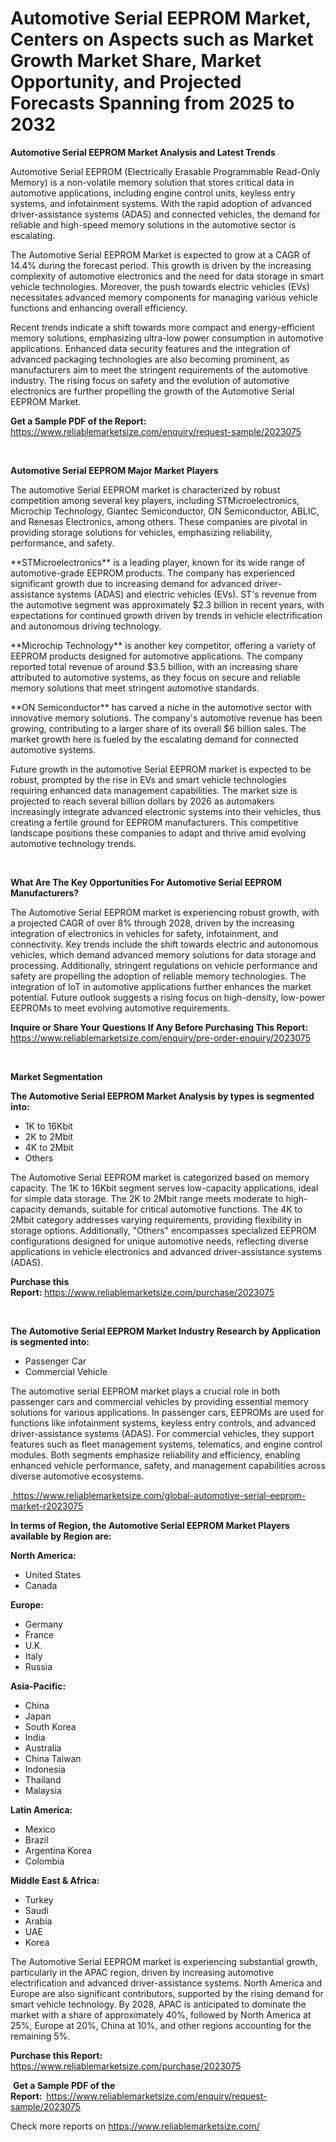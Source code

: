 <p><h1>Automotive Serial EEPROM Market, Centers on Aspects such as Market Growth Market Share, Market Opportunity, and Projected Forecasts Spanning from 2025 to 2032</h1></p><p><strong>Automotive Serial EEPROM Market Analysis and Latest Trends</strong></p>
<p><p>Automotive Serial EEPROM (Electrically Erasable Programmable Read-Only Memory) is a non-volatile memory solution that stores critical data in automotive applications, including engine control units, keyless entry systems, and infotainment systems. With the rapid adoption of advanced driver-assistance systems (ADAS) and connected vehicles, the demand for reliable and high-speed memory solutions in the automotive sector is escalating.</p><p>The Automotive Serial EEPROM Market is expected to grow at a CAGR of 14.4% during the forecast period. This growth is driven by the increasing complexity of automotive electronics and the need for data storage in smart vehicle technologies. Moreover, the push towards electric vehicles (EVs) necessitates advanced memory components for managing various vehicle functions and enhancing overall efficiency.</p><p>Recent trends indicate a shift towards more compact and energy-efficient memory solutions, emphasizing ultra-low power consumption in automotive applications. Enhanced data security features and the integration of advanced packaging technologies are also becoming prominent, as manufacturers aim to meet the stringent requirements of the automotive industry. The rising focus on safety and the evolution of automotive electronics are further propelling the growth of the Automotive Serial EEPROM Market.</p></p>
<p><strong>Get a Sample PDF of the Report:&nbsp;</strong> <a href="https://www.reliablemarketsize.com/enquiry/request-sample/2023075?utm_campaign=2634&utm_medium=2&utm_source=Github&utm_content=ia&utm_term=29032025&utm_id=automotive-serial-eeprom">https://www.reliablemarketsize.com/enquiry/request-sample/2023075</a></p>
<p>&nbsp;</p>
<p><strong>Automotive Serial EEPROM Major Market Players</strong></p>
<p><p>The automotive Serial EEPROM market is characterized by robust competition among several key players, including STMicroelectronics, Microchip Technology, Giantec Semiconductor, ON Semiconductor, ABLIC, and Renesas Electronics, among others. These companies are pivotal in providing storage solutions for vehicles, emphasizing reliability, performance, and safety.</p><p>**STMicroelectronics** is a leading player, known for its wide range of automotive-grade EEPROM products. The company has experienced significant growth due to increasing demand for advanced driver-assistance systems (ADAS) and electric vehicles (EVs). ST's revenue from the automotive segment was approximately $2.3 billion in recent years, with expectations for continued growth driven by trends in vehicle electrification and autonomous driving technology.</p><p>**Microchip Technology** is another key competitor, offering a variety of EEPROM products designed for automotive applications. The company reported total revenue of around $3.5 billion, with an increasing share attributed to automotive systems, as they focus on secure and reliable memory solutions that meet stringent automotive standards.</p><p>**ON Semiconductor** has carved a niche in the automotive sector with innovative memory solutions. The company's automotive revenue has been growing, contributing to a larger share of its overall $6 billion sales. The market growth here is fueled by the escalating demand for connected automotive systems.</p><p>Future growth in the automotive Serial EEPROM market is expected to be robust, prompted by the rise in EVs and smart vehicle technologies requiring enhanced data management capabilities. The market size is projected to reach several billion dollars by 2026 as automakers increasingly integrate advanced electronic systems into their vehicles, thus creating a fertile ground for EEPROM manufacturers. This competitive landscape positions these companies to adapt and thrive amid evolving automotive technology trends.</p></p>
<p>&nbsp;</p>
<p><strong>What Are The Key Opportunities For Automotive Serial EEPROM Manufacturers?</strong></p>
<p><p>The Automotive Serial EEPROM market is experiencing robust growth, with a projected CAGR of over 8% through 2028, driven by the increasing integration of electronics in vehicles for safety, infotainment, and connectivity. Key trends include the shift towards electric and autonomous vehicles, which demand advanced memory solutions for data storage and processing. Additionally, stringent regulations on vehicle performance and safety are propelling the adoption of reliable memory technologies. The integration of IoT in automotive applications further enhances the market potential. Future outlook suggests a rising focus on high-density, low-power EEPROMs to meet evolving automotive requirements.</p></p>
<p><strong>Inquire or Share Your Questions If Any Before Purchasing This Report:</strong> <a href="https://www.reliablemarketsize.com/enquiry/pre-order-enquiry/2023075?utm_campaign=2634&utm_medium=2&utm_source=Github&utm_content=ia&utm_term=29032025&utm_id=automotive-serial-eeprom">https://www.reliablemarketsize.com/enquiry/pre-order-enquiry/2023075</a></p>
<p>&nbsp;</p>
<p><strong>Market Segmentation</strong></p>
<p><strong>The Automotive Serial EEPROM Market Analysis by types is segmented into:</strong></p>
<p><ul><li>1K to 16Kbit</li><li>2K to 2Mbit</li><li>4K to 2Mbit</li><li>Others</li></ul></p>
<p><p>The Automotive Serial EEPROM market is categorized based on memory capacity. The 1K to 16Kbit segment serves low-capacity applications, ideal for simple data storage. The 2K to 2Mbit range meets moderate to high-capacity demands, suitable for critical automotive functions. The 4K to 2Mbit category addresses varying requirements, providing flexibility in storage options. Additionally, "Others" encompasses specialized EEPROM configurations designed for unique automotive needs, reflecting diverse applications in vehicle electronics and advanced driver-assistance systems (ADAS).</p></p>
<p><strong>Purchase this Report:&nbsp;</strong><a href="https://www.reliablemarketsize.com/purchase/2023075?utm_campaign=2634&utm_medium=2&utm_source=Github&utm_content=ia&utm_term=29032025&utm_id=automotive-serial-eeprom">https://www.reliablemarketsize.com/purchase/2023075</a></p>
<p>&nbsp;</p>
<p><strong>The Automotive Serial EEPROM Market Industry Research by Application is segmented into:</strong></p>
<p><ul><li>Passenger Car</li><li>Commercial Vehicle</li></ul></p>
<p><p>The automotive serial EEPROM market plays a crucial role in both passenger cars and commercial vehicles by providing essential memory solutions for various applications. In passenger cars, EEPROMs are used for functions like infotainment systems, keyless entry controls, and advanced driver-assistance systems (ADAS). For commercial vehicles, they support features such as fleet management systems, telematics, and engine control modules. Both segments emphasize reliability and efficiency, enabling enhanced vehicle performance, safety, and management capabilities across diverse automotive ecosystems.</p></p>
<p><a href="https://www.reliablemarketsize.com/global-automotive-serial-eeprom-market-r2023075?utm_campaign=2634&utm_medium=2&utm_source=Github&utm_content=ia&utm_term=29032025&utm_id=automotive-serial-eeprom">&nbsp;https://www.reliablemarketsize.com/global-automotive-serial-eeprom-market-r2023075</a></p>
<p><strong>In terms of Region, the Automotive Serial EEPROM Market Players available by Region are:</strong></p>
<p>
    <p> <strong> North America: </strong>
        <ul>
            <li>United States</li>
            <li>Canada</li>
        </ul>
        </p> 
    <p> <strong> Europe: </strong>
        <ul>
            <li>Germany</li>
            <li>France</li>
            <li>U.K.</li>
            <li>Italy</li>
            <li>Russia</li>
        </ul>
        </p> 
    <p> <strong> Asia-Pacific: </strong>
        <ul>
            <li>China</li>
            <li>Japan</li>
            <li>South Korea</li>
            <li>India</li>
            <li>Australia</li>
            <li>China Taiwan</li>
            <li>Indonesia</li>
            <li>Thailand</li>
            <li>Malaysia</li>
        </ul>
        </p> 
    <p> <strong> Latin America: </strong>
        <ul>
            <li>Mexico</li>
            <li>Brazil</li>
            <li>Argentina Korea</li>
            <li>Colombia</li>
        </ul>
        </p> 
    <p> <strong> Middle East & Africa: </strong>
        <ul>
            <li>Turkey</li>
            <li>Saudi</li>
            <li>Arabia</li>
            <li>UAE</li>
            <li>Korea</li>
        </ul>
    </p>
    </p>
<p><p>The Automotive Serial EEPROM market is experiencing substantial growth, particularly in the APAC region, driven by increasing automotive electrification and advanced driver-assistance systems. North America and Europe are also significant contributors, supported by the rising demand for smart vehicle technology. By 2028, APAC is anticipated to dominate the market with a share of approximately 40%, followed by North America at 25%, Europe at 20%, China at 10%, and other regions accounting for the remaining 5%.</p></p>
<p><strong>Purchase this Report: </strong><a href="https://www.reliablemarketsize.com/purchase/2023075?utm_campaign=2634&utm_medium=2&utm_source=Github&utm_content=ia&utm_term=29032025&utm_id=automotive-serial-eeprom">https://www.reliablemarketsize.com/purchase/2023075</a></p>
<p>&nbsp;<strong>Get a Sample PDF of the Report:&nbsp;&nbsp;</strong><a href="https://www.reliablemarketsize.com/enquiry/request-sample/2023075?utm_campaign=2634&utm_medium=2&utm_source=Github&utm_content=ia&utm_term=29032025&utm_id=automotive-serial-eeprom">https://www.reliablemarketsize.com/enquiry/request-sample/2023075</a></p>
<p><strong></strong></p>
<p>Check more reports on <a href="https://www.reliablemarketsize.com/?utm_campaign=2634&utm_medium=2&utm_source=Github&utm_content=ia&utm_term=29032025&utm_id=automotive-serial-eeprom">https://www.reliablemarketsize.com/</a></p>